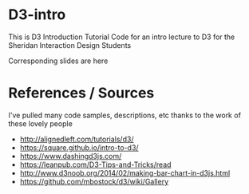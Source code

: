 # D3-intro
This is D3 Introduction Tutorial Code for an intro lecture to D3 for the Sheridan Interaction Design Students

Corresponding slides are here

# References / Sources
I've pulled many code samples, descriptions, etc thanks to the work of these lovely people
* http://alignedleft.com/tutorials/d3/
* https://square.github.io/intro-to-d3/
* https://www.dashingd3js.com/
* https://leanpub.com/D3-Tips-and-Tricks/read
* http://www.d3noob.org/2014/02/making-bar-chart-in-d3js.html
* https://github.com/mbostock/d3/wiki/Gallery
